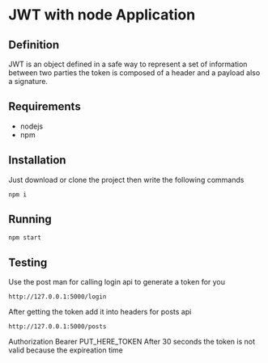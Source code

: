 # JWT with node Application
## Definition
JWT is an object defined in a safe way to represent a set of information between two parties
the token is composed of a header and a payload also a signature.
## Requirements
- nodejs
- npm
## Installation 
Just download or clone the project then write the following commands
```
npm i 
```
## Running 
```
npm start
```
## Testing
Use the post man for calling login api to generate a token for you 
```
http://127.0.0.1:5000/login 
```
After getting the token add it into headers for posts api
```
http://127.0.0.1:5000/posts 
```
Authorization Bearer PUT_HERE_TOKEN
After 30 seconds the token is not valid because the expireation time